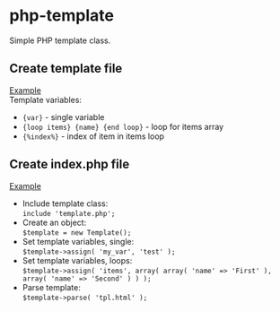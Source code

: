 # php-template

Simple PHP template class.

## Create template file
[Example](https://github.com/isRuslan/php-template/blob/master/tpl.html) <br>
Template variables:<br>
- `{var}` - single variable <br>
- `{loop items} {name} {end loop}` - loop for items array <br>
- `{%index%}` - index of item in items loop

## Create index.php file
[Example](https://github.com/isRuslan/php-template/blob/master/index.phpl) <br>
- Include template class:<br>
`include 'template.php';`
- Create an object:<br>
`$template = new Template();`
- Set template variables, single:<br>
`$template->assign( 'my_var', 'test' );`
- Set template variables, loops:<br>
`$template->assign( 'items', array( array( 'name' => 'First' ), array( 'name' => 'Second' ) ) );`
- Parse template:<br>
`$template->parse( 'tpl.html' );`
